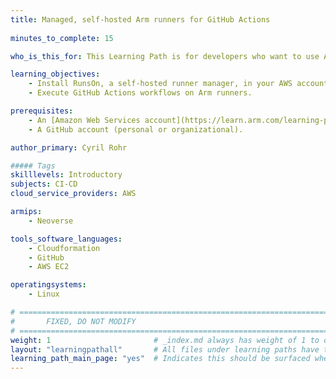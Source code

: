 ```yaml
---
title: Managed, self-hosted Arm runners for GitHub Actions
 
minutes_to_complete: 15

who_is_this_for: This Learning Path is for developers who want to use Arm runners offered by AWS to execute GitHub Actions workflows.

learning_objectives:
    - Install RunsOn, a self-hosted runner manager, in your AWS account.
    - Execute GitHub Actions workflows on Arm runners.

prerequisites:
    - An [Amazon Web Services account](https://learn.arm.com/learning-paths/servers-and-cloud-computing/csp/aws/).
    - A GitHub account (personal or organizational).

author_primary: Cyril Rohr

##### Tags
skilllevels: Introductory
subjects: CI-CD
cloud_service_providers: AWS

armips:
    - Neoverse

tools_software_languages:
    - Cloudformation
    - GitHub
    - AWS EC2

operatingsystems:
    - Linux

# ================================================================================
#       FIXED, DO NOT MODIFY
# ================================================================================
weight: 1                       # _index.md always has weight of 1 to order correctly
layout: "learningpathall"       # All files under learning paths have this same wrapper
learning_path_main_page: "yes"  # Indicates this should be surfaced when looking for related content. Only set for _index.md of learning path content.
---
```


